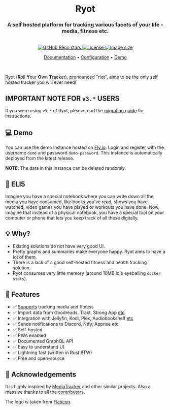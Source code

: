 <h1 align="center">Ryot</h1>

<h3 align="center">
  A self hosted platform for tracking various facets of your life - media, fitness etc.
</h3>

<br/>

<div align="center">
  <a href="https://github.com/ignisda/ryot/stargazers">
    <img alt="GitHub Repo stars" src="https://img.shields.io/github/stars/ignisda/ryot">
  </a>
  <a href="https://github.com/ignisda/ryot/blob/main/LICENSE">
    <img alt="License" src="https://img.shields.io/badge/license-GPLv3-purple">
  </a>
  <a href="https://github.com/IgnisDa/ryot/pkgs/container/ryot">
    <img alt="Image size" src="https://ghcr-badge.egpl.dev/ignisda/ryot/size">
  </a>
</div>

<p align="center">
    <a href="https://ignisda.github.io/ryot" target="_blank">Documentation</a> •
    <a href="https://ignisda.github.io/ryot/configuration" target="_blank">Configuration</a> •
    <a href="https://ryot.fly.dev" target="_blank">Demo</a>
</p>

<br/>

Ryot (**R**oll **Y**our **O**wn **T**racker), pronounced "riot", aims to be the only self
hosted tracker you will ever need!

## IMPORTANT NOTE FOR `v3.*` USERS

If you were using `v3.*` of Ryot, please read the
[migration guide](https://ignisda.github.io/ryot/migration.html#from-v3-to-v4) for instructions.

## 💻 Demo

You can use the demo instance hosted on [Fly.io](https://ryot.fly.dev). Login
and register with the username `demo` and password `demo-password`. This instance
is automatically deployed from the latest release.

**NOTE**: The data in this instance can be deleted randomly.

## 📝 ELI5

Imagine you have a special notebook where you can write down all the media you have
consumed, like books you've read, shows you have watched, video games you have played or
workouts you have done. Now, imagine that instead of a physical notebook, you have a
special tool on your computer or phone that lets you keep track of all these digitally.

## 💡 Why?

- Existing solutions do not have very good UI.
- Pretty graphs and summaries make everyone happy. Ryot aims to have a lot of them.
- There is a lack of a good self-hosted fitness and health tracking solution.
- Ryot consumes very little memory (around 10MB idle eyeballing `docker stats`).

## 🚀 Features

- ✅ [Supports](https://github.com/IgnisDa/ryot/discussions/4) tracking media
  and fitness
- ✅ Import data from Goodreads, Trakt, Strong App [etc](https://ignisda.github.io/ryot/importing.html)
- ✅ Integration with Jellyfin, Kodi, Plex, Audiobookshelf [etc](https://ignisda.github.io/ryot/integrations.html)
- ✅ Sends notifications to Discord, Ntfy, Apprise etc
- ✅ Self-hosted
- ✅ PWA enabled
- ✅ Documented GraphQL API
- ✅ Easy to understand UI
- ✅ Lightning fast (written in Rust BTW)
- ✅ Free and open-source

## 🙏 Acknowledgements

It is highly inspired by [MediaTracker](https://github.com/bonukai/MediaTracker) and other
similar projects. Also a massive thanks to all the
[contributors](https://github.com/IgnisDa/ryot/graphs/contributors).

The logo is taken from
[Flaticon](https://www.flaticon.com/free-icon/mess_4789882?term=chaos&page=1&position=2&origin=tag&related_id=4789882).
